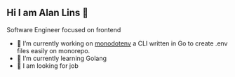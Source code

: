 ## Hi I am Alan Lins 👋
Software Engineer focused on frontend
- 🔭 I’m currently working on [monodotenv]() a CLI written in Go to create .env files easily on monorepo.
- 🌱 I’m currently learning Golang
- 💼 I am looking for job

